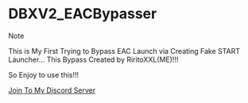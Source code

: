 # DBXV2_EACBypasser

> [!NOTE]
> This is My First Trying to Bypass EAC Launch via Creating Fake START Launcher... This Bypass Created by RiritoXXL(ME)!!!

So Enjoy to use this!!!

[Join To My Discord Server](https://discord.gg/gfja9XfGQ3)
